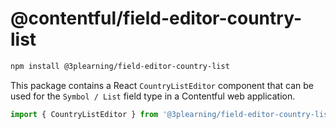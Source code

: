 # @contentful/field-editor-country-list

```bash
npm install @3plearning/field-editor-country-list
```

This package contains a React `CountryListEditor` component that can be used for the `Symbol / List` field type in a Contentful web application.

```js
import { CountryListEditor } from '@3plearning/field-editor-country-list';
```
